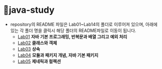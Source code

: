 # 📕java-study 
* repository의 README 파일은 Lab01~Lab14의 폴더로 이루어져 있으며, 아래에 있는 각 폴더 명을 클릭시 해당 폴더의 README파일로 이동이 됩니다.
  * [Lab01](./Lab01/Lab01_README.md) **자바 기본 프로그래밍, 반복문과 배열 그리고 예외 처리**
  * [Lab02](./Lab02/Lab02_README.md) **클래스와 객체**
  * [Lab03](./Lab03/Lab03_README.md) **상속**
  * [Lab04](./Lab04/Lab04_README.md) **모듈과 패키지 개념, 자바 기본 패키지**
  * [Lab05](./Lab05/Lab05_README.md) **제네릭과 컬렉션**